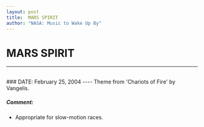 ```yaml
---
layout: post
title:  MARS SPIRIT
author: "NASA: Music to Wake Up By"
---
```


# MARS SPIRIT
----
<br/>
### DATE: February 25, 2004
----
Theme from 'Chariots of Fire' by Vangelis.

##### Comment:
* Appropriate for slow-motion races.
